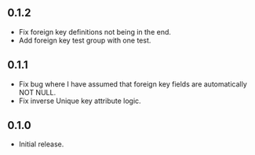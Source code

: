 ## 0.1.2

- Fix foreign key definitions not being in the end.
- Add foreign key test group with one test.

## 0.1.1

- Fix bug where I have assumed that foreign key fields are automatically NOT NULL.
- Fix inverse Unique key attribute logic.

## 0.1.0

- Initial release.
